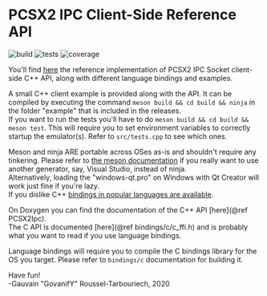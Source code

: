 PCSX2 IPC Client-Side Reference API
======

![build](https://img.shields.io/jenkins/build?jobUrl=https%3A%2F%2Fci.govanify.com%2Fjob%2Fgovanify%2Fjob%2Fpcsx2_ipc%2Fjob%2Fci-test)
![tests](https://img.shields.io/jenkins/tests?compact_message&jobUrl=https%3A%2F%2Fci.govanify.com%2Fjob%2Fgovanify%2Fjob%2Fpcsx2_ipc%2Fjob%2Fci-test%2F)
![coverage](https://img.shields.io/jenkins/coverage/api?jobUrl=https%3A%2F%2Fci.govanify.com%2Fjob%2Fgovanify%2Fjob%2Fpcsx2_ipc%2Fjob%2Fci-test%2F)

You'll find [here](https://code.govanify.com/govanify/pcsx2_ipc/)
the reference implementation of PCSX2 IPC Socket client-side C++ API, along with
different language bindings and examples.    

A small C++ client example is provided along with the API. It can be compiled
by executing the command `meson build && cd build && ninja` in the folder
"example" that is included in the releases.  
If you want to run the tests you'll have to do 
`meson build && cd build && meson test`. This will require you to set
environment variables to correctly startup the emulator(s). Refer to `src/tests.cpp`
to see which ones.

Meson and ninja ARE portable across OSes as-is and shouldn't require any tinkering. Please
refer to [the meson documentation](https://mesonbuild.com/Using-with-Visual-Studio.html) 
if you really want to use another generator, say, Visual Studio, instead of ninja.   
Alternatively, loading the "windows-qt.pro" on Windows with Qt Creator will work just fine if you're lazy.  
If you dislike C++
[bindings in popular languages are
available](https://code.govanify.com/govanify/pcsx2_ipc/src/branch/master/bindings/).

On Doxygen you can find the documentation of the C++ API [here](@ref PCSX2Ipc).  
The C API is documented [here](@ref bindings/c/c_ffi.h) and is probably what you
want to read if you use language bindings.

Language bindings will require you to compile the C bindings library for the OS
you target. Please refer to `bindings/c` documentation for building it.

Have fun!  
-Gauvain "GovanifY" Roussel-Tarbouriech, 2020
